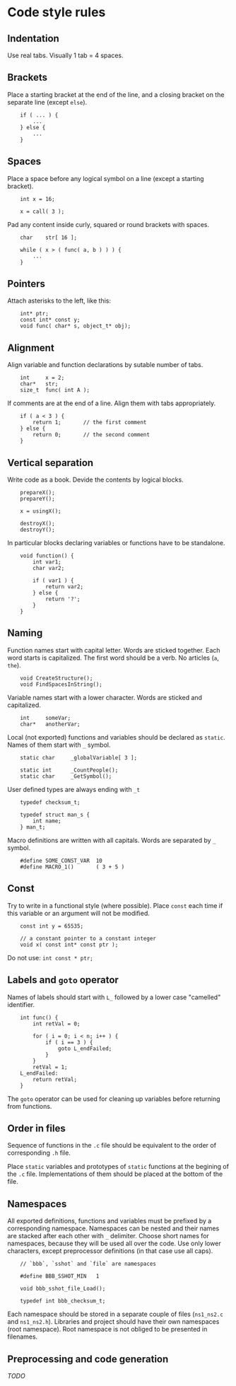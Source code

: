 Code style rules
================


Indentation
-----------

Use real tabs. Visually 1 tab = 4 spaces.


Brackets
--------

Place a starting bracket at the end of the line,
and a closing bracket on the separate line (except `else`).

		if ( ... ) {
			...
		} else {
			...
		}


Spaces
------

Place a space before any logical symbol on a line (except a starting bracket).

		int x = 16;

		x = call( 3 );

Pad any content inside curly, squared or round brackets with spaces.

		char	str[ 16 ];

		while ( x > ( func( a, b ) ) ) {
			...
		}


Pointers
--------

Attach asterisks to the left, like this:

		int* ptr;
		const int* const y;
		void func( char* s, object_t* obj);


Alignment
---------

Align variable and function declarations by sutable number of tabs.

		int		x = 2;
		char*	str;
		size_t	func( int A );

If comments are at the end of a line. Align them with tabs appropriately.

		if ( a < 3 ) {
			return 1;		// the first comment
		} else {
			return 0;		// the second comment
		}


Vertical separation
-------------------

Write code as a book. Devide the contents by logical blocks.

		prepareX();
		prepareY();

		x = usingX();

		destroyX();
		destroyY();

In particular blocks declaring variables or functions have to be standalone.

		void function() {
			int var1;
			char var2;

			if ( var1 ) {
				return var2;
			} else {
				return '?';
			}
		}


Naming
------

Function names start with capital letter.
Words are sticked together. Each word starts is capitalized.
The first word should be a verb.
No articles (`a`, `the`).

		void CreateStructure();
		void FindSpacesInString();

Variable names start with a lower character.
Words are sticked and capitalized.

		int		someVar;
		char*	anotherVar;

Local (not exported) functions and variables should be declared as `static`.
Names of them start with `_` symbol.

		static char		_globalVariable[ 3 ];

		static int		_CountPeople();
		static char		_GetSymbol();

User defined types are always ending with `_t`

		typedef	checksum_t;

		typedef struct man_s {
			int name;
		} man_t;

Macro definitions are written with all capitals.
Words are separated by `_` symbol.

		#define SOME_CONST_VAR	10
		#define MACRO_1()		( 3 + 5 )


Const
-----

Try to write in a functional style (where possible).
Place `const` each time if this variable or an argument will not be modified.

		const int y = 65535;

		// a constant pointer to a constant integer
		void x( const int* const ptr );

Do not use: `int const * ptr;`


Labels and `goto` operator
--------------------------

Names of labels should start with `L_` followed by a lower case "camelled" identifier.

		int func() {
			int	retVal = 0;
			
			for ( i = 0; i < n; i++ ) {
				if ( i == 3 ) {
					goto L_endFailed;
				}
			}
			retVal = 1;
		L_endFailed:
			return retVal;
		}

The `goto` operator can be used for cleaning up variables before returning from functions.


Order in files
--------------

Sequence of functions in the `.c` file should be equivalent to the order of corresponding `.h` file.

Place `static` variables and prototypes of `static` functions at the begining of the `.c` file.
Implementations of them should be placed at the bottom of the file.


Namespaces
----------

All exported definitions, functions and variables must be prefixed by a corresponding namespace.
Namespaces can be nested and their names are stacked after each other with `_` delimiter.
Choose short names for namespaces, because they will be used all over the code.
Use only lower characters, except preprocessor definitions (in that case use all caps).

		// `bbb`, `sshot` and `file` are namespaces

		#define BBB_SSHOT_MIN	1

		void bbb_sshot_file_Load();

		typedef int	bbb_checksum_t;

Each namespace should be stored in a separate couple of files (`ns1_ns2.c` and `ns1_ns2.h`).
Libraries and project should have their own namespaces (root namespace).
Root namespace is not obliged to be presented in filenames.


Preprocessing and code generation
---------------------------------

_TODO_

